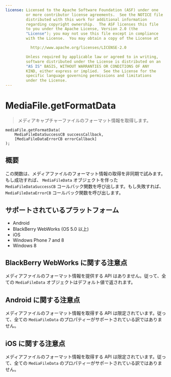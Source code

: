 ```yaml
---
license: Licensed to the Apache Software Foundation (ASF) under one
         or more contributor license agreements.  See the NOTICE file
         distributed with this work for additional information
         regarding copyright ownership.  The ASF licenses this file
         to you under the Apache License, Version 2.0 (the
         "License"); you may not use this file except in compliance
         with the License.  You may obtain a copy of the License at

           http://www.apache.org/licenses/LICENSE-2.0

         Unless required by applicable law or agreed to in writing,
         software distributed under the License is distributed on an
         "AS IS" BASIS, WITHOUT WARRANTIES OR CONDITIONS OF ANY
         KIND, either express or implied.  See the License for the
         specific language governing permissions and limitations
         under the License.
---
```


MediaFile.getFormatData
=======================

> メディアキャプチャーファイルのフォーマット情報を取得します。

    mediaFile.getFormatData(
        MediaFileDataSuccessCB successCallback,
        [MediaFileDataErrorCB errorCallback]
    );

概要
-----------

この関数は、メディアファイルのフォーマット情報の取得を非同期で試みます。もし成功すれば、 `MediaFileData` オブジェクトを伴った `MediaFileDataSuccessCB` コールバック関数を呼び出します。もし失敗すれば、 `MediaFileDataErrorCB` コールバック関数を呼び出します。

サポートされているプラットフォーム
-------------------

- Android
- BlackBerry WebWorks (OS 5.0 以上)
- iOS
- Windows Phone 7 and 8
- Windows 8

BlackBerry WebWorks に関する注意点
--------------------------
メディアファイルのフォーマット情報を提供する API はありません。従って、全ての `MediaFileData` オブジェクトはデフォルト値で返されます。

Android に関する注意点
--------------
メディアファイルのフォーマット情報を取得する API は限定されています。従って、全ての `MediaFileData` のプロパティーがサポートされている訳ではありません。

iOS に関する注意点
----------
メディアファイルのフォーマット情報を取得する API は限定されています。従って、全ての `MediaFileData` のプロパティーがサポートされている訳ではありません。

